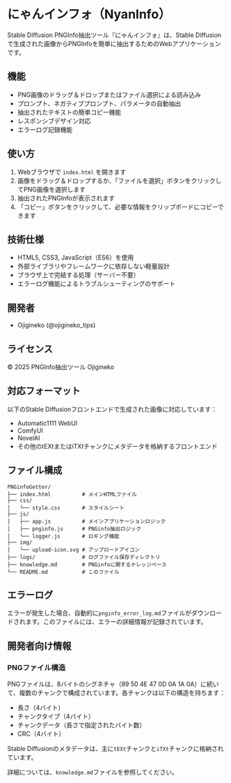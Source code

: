 # にゃんインフォ（NyanInfo）

Stable Diffusion PNGInfo抽出ツール『にゃんインフォ』は、Stable Diffusionで生成された画像からPNGInfoを簡単に抽出するためのWebアプリケーションです。

## 機能

- PNG画像のドラッグ＆ドロップまたはファイル選択による読み込み
- プロンプト、ネガティブプロンプト、パラメータの自動抽出
- 抽出されたテキストの簡単コピー機能
- レスポンシブデザイン対応
- エラーログ記録機能

## 使い方

1. Webブラウザで `index.html` を開きます
2. 画像をドラッグ＆ドロップするか、「ファイルを選択」ボタンをクリックしてPNG画像を選択します
3. 抽出されたPNGInfoが表示されます
4. 「コピー」ボタンをクリックして、必要な情報をクリップボードにコピーできます

## 技術仕様

- HTML5, CSS3, JavaScript（ES6）を使用
- 外部ライブラリやフレームワークに依存しない軽量設計
- ブラウザ上で完結する処理（サーバー不要）
- エラーログ機能によるトラブルシューティングのサポート

## 開発者

- Ojigineko (@ojigineko_tips)

## ライセンス

© 2025 PNGInfo抽出ツール Ojigineko

## 対応フォーマット

以下のStable Diffusionフロントエンドで生成された画像に対応しています：

- Automatic1111 WebUI
- ComfyUI
- NovelAI
- その他のtEXtまたはiTXtチャンクにメタデータを格納するフロントエンド

## ファイル構成

```
PNGinfoGetter/
├── index.html          # メインHTMLファイル
├── css/
│   └── style.css       # スタイルシート
├── js/
│   ├── app.js          # メインアプリケーションロジック
│   ├── pnginfo.js      # PNGinfo抽出ロジック
│   └── logger.js       # ロギング機能
├── img/
│   └── upload-icon.svg # アップロードアイコン
├── logs/               # ログファイル保存ディレクトリ
├── knowledge.md        # PNGinfoに関するナレッジベース
└── README.md           # このファイル
```

## エラーログ

エラーが発生した場合、自動的に`pnginfo_error_log.md`ファイルがダウンロードされます。このファイルには、エラーの詳細情報が記録されています。

## 開発者向け情報

### PNGファイル構造

PNGファイルは、8バイトのシグネチャ（89 50 4E 47 0D 0A 1A 0A）に続いて、複数のチャンクで構成されています。各チャンクは以下の構造を持ちます：

- 長さ（4バイト）
- チャンクタイプ（4バイト）
- チャンクデータ（長さで指定されたバイト数）
- CRC（4バイト）

Stable Diffusionのメタデータは、主に`tEXt`チャンクと`iTXt`チャンクに格納されています。

詳細については、`knowledge.md`ファイルを参照してください。 
